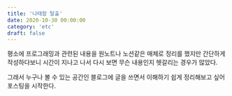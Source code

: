 ```yaml
---
title: '나태함 탈출'
date: 2020-10-30 00:00:00
category: 'etc'
draft: false
---
```


평소에 프로그래밍과 관련된 내용을 원노트나 노션같은 매체로 정리를 했지만 간단하게 작성하다보니 시간이 지나고 나서 다시 보면 무슨 내용인지 헷갈리는 경우가 많았다.

그래서 누구나 볼 수 있는 공간인 블로그에 글을 쓰면서 이해하기 쉽게 정리해보고 싶어 포스팅을 시작한다.
